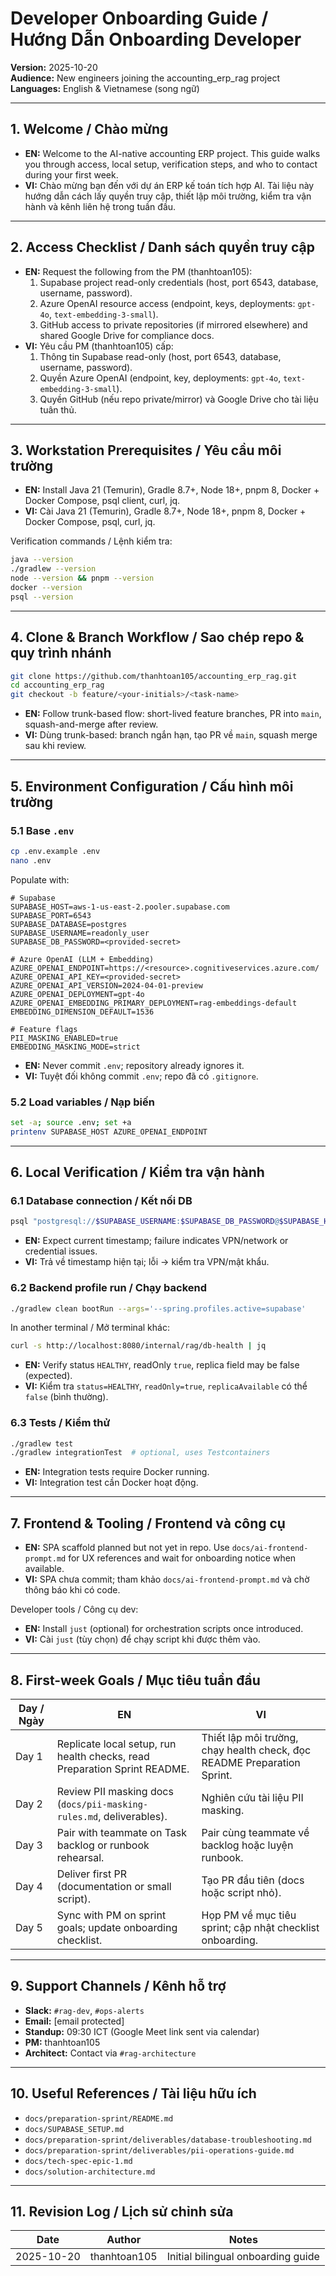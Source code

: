 # Developer Onboarding Guide / Hướng Dẫn Onboarding Developer

**Version:** 2025-10-20  
**Audience:** New engineers joining the accounting_erp_rag project  
**Languages:** English & Vietnamese (song ngữ)

---

## 1. Welcome / Chào mừng

- **EN:** Welcome to the AI-native accounting ERP project. This guide walks you through access, local setup, verification steps, and who to contact during your first week.
- **VI:** Chào mừng bạn đến với dự án ERP kế toán tích hợp AI. Tài liệu này hướng dẫn cách lấy quyền truy cập, thiết lập môi trường, kiểm tra vận hành và kênh liên hệ trong tuần đầu.

---

## 2. Access Checklist / Danh sách quyền truy cập

- **EN:** Request the following from the PM (thanhtoan105):
  1. Supabase project read-only credentials (host, port 6543, database, username, password).
  2. Azure OpenAI resource access (endpoint, keys, deployments: `gpt-4o`, `text-embedding-3-small`).
  3. GitHub access to private repositories (if mirrored elsewhere) and shared Google Drive for compliance docs.
- **VI:** Yêu cầu PM (thanhtoan105) cấp:
  1. Thông tin Supabase read-only (host, port 6543, database, username, password).
  2. Quyền Azure OpenAI (endpoint, key, deployments: `gpt-4o`, `text-embedding-3-small`).
  3. Quyền GitHub (nếu repo private/mirror) và Google Drive cho tài liệu tuân thủ.

---

## 3. Workstation Prerequisites / Yêu cầu môi trường

- **EN:** Install Java 21 (Temurin), Gradle 8.7+, Node 18+, pnpm 8, Docker + Docker Compose, psql client, curl, jq.
- **VI:** Cài Java 21 (Temurin), Gradle 8.7+, Node 18+, pnpm 8, Docker + Docker Compose, psql, curl, jq.

Verification commands / Lệnh kiểm tra:

```zsh
java --version
./gradlew --version
node --version && pnpm --version
docker --version
psql --version
```

---

## 4. Clone & Branch Workflow / Sao chép repo & quy trình nhánh

```zsh
git clone https://github.com/thanhtoan105/accounting_erp_rag.git
cd accounting_erp_rag
git checkout -b feature/<your-initials>/<task-name>
```

- **EN:** Follow trunk-based flow: short-lived feature branches, PR into `main`, squash-and-merge after review.
- **VI:** Dùng trunk-based: branch ngắn hạn, tạo PR về `main`, squash merge sau khi review.

---

## 5. Environment Configuration / Cấu hình môi trường

### 5.1 Base `.env`

```zsh
cp .env.example .env
nano .env
```

Populate with:

```env
# Supabase
SUPABASE_HOST=aws-1-us-east-2.pooler.supabase.com
SUPABASE_PORT=6543
SUPABASE_DATABASE=postgres
SUPABASE_USERNAME=readonly_user
SUPABASE_DB_PASSWORD=<provided-secret>

# Azure OpenAI (LLM + Embedding)
AZURE_OPENAI_ENDPOINT=https://<resource>.cognitiveservices.azure.com/
AZURE_OPENAI_API_KEY=<provided-secret>
AZURE_OPENAI_API_VERSION=2024-04-01-preview
AZURE_OPENAI_DEPLOYMENT=gpt-4o
AZURE_OPENAI_EMBEDDING_PRIMARY_DEPLOYMENT=rag-embeddings-default
EMBEDDING_DIMENSION_DEFAULT=1536

# Feature flags
PII_MASKING_ENABLED=true
EMBEDDING_MASKING_MODE=strict
```

- **EN:** Never commit `.env`; repository already ignores it.  
- **VI:** Tuyệt đối không commit `.env`; repo đã có `.gitignore`.

### 5.2 Load variables / Nạp biến

```zsh
set -a; source .env; set +a
printenv SUPABASE_HOST AZURE_OPENAI_ENDPOINT
```

---

## 6. Local Verification / Kiểm tra vận hành

### 6.1 Database connection / Kết nối DB

```zsh
psql "postgresql://$SUPABASE_USERNAME:$SUPABASE_DB_PASSWORD@$SUPABASE_HOST:$SUPABASE_PORT/$SUPABASE_DATABASE?sslmode=require" -c "select now();"
```

- **EN:** Expect current timestamp; failure indicates VPN/network or credential issues.  
- **VI:** Trả về timestamp hiện tại; lỗi → kiểm tra VPN/mật khẩu.

### 6.2 Backend profile run / Chạy backend

```zsh
./gradlew clean bootRun --args='--spring.profiles.active=supabase'
```

In another terminal / Mở terminal khác:

```zsh
curl -s http://localhost:8080/internal/rag/db-health | jq
```

- **EN:** Verify status `HEALTHY`, readOnly `true`, replica field may be false (expected).
- **VI:** Kiểm tra `status=HEALTHY`, `readOnly=true`, `replicaAvailable` có thể `false` (bình thường).

### 6.3 Tests / Kiểm thử

```zsh
./gradlew test
./gradlew integrationTest  # optional, uses Testcontainers
```

- **EN:** Integration tests require Docker running.  
- **VI:** Integration test cần Docker hoạt động.

---

## 7. Frontend & Tooling / Frontend và công cụ

- **EN:** SPA scaffold planned but not yet in repo. Use `docs/ai-frontend-prompt.md` for UX references and wait for onboarding notice when available.
- **VI:** SPA chưa commit; tham khảo `docs/ai-frontend-prompt.md` và chờ thông báo khi có code.

Developer tools / Công cụ dev:

- **EN:** Install `just` (optional) for orchestration scripts once introduced.  
- **VI:** Cài `just` (tùy chọn) để chạy script khi được thêm vào.

---

## 8. First-week Goals / Mục tiêu tuần đầu

| Day / Ngày | EN | VI |
|-----------|----|----|
| Day 1 | Replicate local setup, run health checks, read Preparation Sprint README. | Thiết lập môi trường, chạy health check, đọc README Preparation Sprint. |
| Day 2 | Review PII masking docs (`docs/pii-masking-rules.md`, deliverables). | Nghiên cứu tài liệu PII masking. |
| Day 3 | Pair with teammate on Task backlog or runbook rehearsal. | Pair cùng teammate về backlog hoặc luyện runbook. |
| Day 4 | Deliver first PR (documentation or small script). | Tạo PR đầu tiên (docs hoặc script nhỏ). |
| Day 5 | Sync with PM on sprint goals; update onboarding checklist. | Họp PM về mục tiêu sprint; cập nhật checklist onboarding. |

---

## 9. Support Channels / Kênh hỗ trợ

- **Slack:** `#rag-dev`, `#ops-alerts`
- **Email:** [email protected]
- **Standup:** 09:30 ICT (Google Meet link sent via calendar)
- **PM:** thanhtoan105  
- **Architect:** Contact via `#rag-architecture`

---

## 10. Useful References / Tài liệu hữu ích

- `docs/preparation-sprint/README.md`
- `docs/SUPABASE_SETUP.md`
- `docs/preparation-sprint/deliverables/database-troubleshooting.md`
- `docs/preparation-sprint/deliverables/pii-operations-guide.md`
- `docs/tech-spec-epic-1.md`
- `docs/solution-architecture.md`

---

## 11. Revision Log / Lịch sử chỉnh sửa

| Date | Author | Notes |
|------|--------|-------|
| 2025-10-20 | thanhtoan105 | Initial bilingual onboarding guide |

